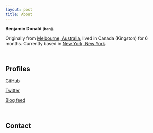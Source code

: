 ```yaml
---
layout: post
title: About
---
```


**Benjamin Donald** <small>(**banj**)</small>. <br />

Originally from [Melbourne, Australia](https://www.google.com/maps/preview?q=melbourne), lived in Canada (Kingston) for 6 months. Currently based in [New York, New York](https://www.google.com/maps/preview?q=newyorkcity).

<br />

## Profiles

[GitHub](https://github.com/banj)

[Twitter](https://twitter.com/banjerbee)

[Blog feed](/feed.xml)


<br />

## Contact
